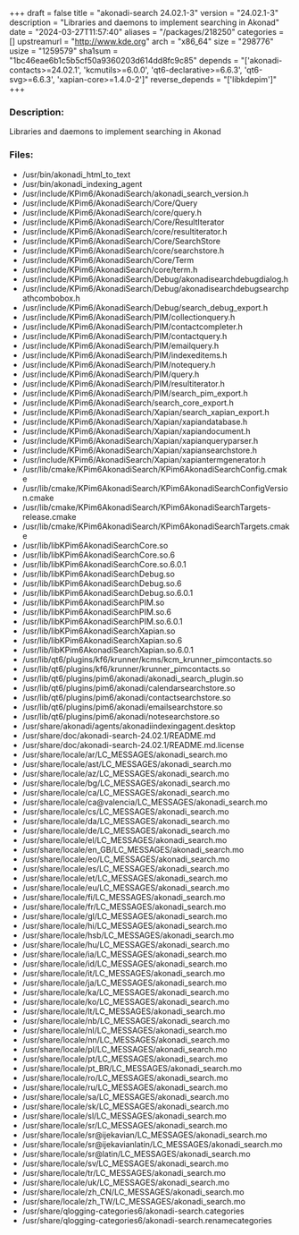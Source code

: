 +++
draft = false
title = "akonadi-search 24.02.1-3"
version = "24.02.1-3"
description = "Libraries and daemons to implement searching in Akonad"
date = "2024-03-27T11:57:40"
aliases = "/packages/218250"
categories = []
upstreamurl = "http://www.kde.org"
arch = "x86_64"
size = "298776"
usize = "1259579"
sha1sum = "1bc46eae6b1c5b5cf50a9360203d614dd8fc9c85"
depends = "['akonadi-contacts>=24.02.1', 'kcmutils>=6.0.0', 'qt6-declarative>=6.6.3', 'qt6-svg>=6.6.3', 'xapian-core>=1.4.0-2']"
reverse_depends = "['libkdepim']"
+++
### Description: 
Libraries and daemons to implement searching in Akonad

### Files: 
* /usr/bin/akonadi_html_to_text
* /usr/bin/akonadi_indexing_agent
* /usr/include/KPim6/AkonadiSearch/akonadi_search_version.h
* /usr/include/KPim6/AkonadiSearch/Core/Query
* /usr/include/KPim6/AkonadiSearch/core/query.h
* /usr/include/KPim6/AkonadiSearch/Core/ResultIterator
* /usr/include/KPim6/AkonadiSearch/core/resultiterator.h
* /usr/include/KPim6/AkonadiSearch/Core/SearchStore
* /usr/include/KPim6/AkonadiSearch/core/searchstore.h
* /usr/include/KPim6/AkonadiSearch/Core/Term
* /usr/include/KPim6/AkonadiSearch/core/term.h
* /usr/include/KPim6/AkonadiSearch/Debug/akonadisearchdebugdialog.h
* /usr/include/KPim6/AkonadiSearch/Debug/akonadisearchdebugsearchpathcombobox.h
* /usr/include/KPim6/AkonadiSearch/Debug/search_debug_export.h
* /usr/include/KPim6/AkonadiSearch/PIM/collectionquery.h
* /usr/include/KPim6/AkonadiSearch/PIM/contactcompleter.h
* /usr/include/KPim6/AkonadiSearch/PIM/contactquery.h
* /usr/include/KPim6/AkonadiSearch/PIM/emailquery.h
* /usr/include/KPim6/AkonadiSearch/PIM/indexeditems.h
* /usr/include/KPim6/AkonadiSearch/PIM/notequery.h
* /usr/include/KPim6/AkonadiSearch/PIM/query.h
* /usr/include/KPim6/AkonadiSearch/PIM/resultiterator.h
* /usr/include/KPim6/AkonadiSearch/PIM/search_pim_export.h
* /usr/include/KPim6/AkonadiSearch/search_core_export.h
* /usr/include/KPim6/AkonadiSearch/Xapian/search_xapian_export.h
* /usr/include/KPim6/AkonadiSearch/Xapian/xapiandatabase.h
* /usr/include/KPim6/AkonadiSearch/Xapian/xapiandocument.h
* /usr/include/KPim6/AkonadiSearch/Xapian/xapianqueryparser.h
* /usr/include/KPim6/AkonadiSearch/Xapian/xapiansearchstore.h
* /usr/include/KPim6/AkonadiSearch/Xapian/xapiantermgenerator.h
* /usr/lib/cmake/KPim6AkonadiSearch/KPim6AkonadiSearchConfig.cmake
* /usr/lib/cmake/KPim6AkonadiSearch/KPim6AkonadiSearchConfigVersion.cmake
* /usr/lib/cmake/KPim6AkonadiSearch/KPim6AkonadiSearchTargets-release.cmake
* /usr/lib/cmake/KPim6AkonadiSearch/KPim6AkonadiSearchTargets.cmake
* /usr/lib/libKPim6AkonadiSearchCore.so
* /usr/lib/libKPim6AkonadiSearchCore.so.6
* /usr/lib/libKPim6AkonadiSearchCore.so.6.0.1
* /usr/lib/libKPim6AkonadiSearchDebug.so
* /usr/lib/libKPim6AkonadiSearchDebug.so.6
* /usr/lib/libKPim6AkonadiSearchDebug.so.6.0.1
* /usr/lib/libKPim6AkonadiSearchPIM.so
* /usr/lib/libKPim6AkonadiSearchPIM.so.6
* /usr/lib/libKPim6AkonadiSearchPIM.so.6.0.1
* /usr/lib/libKPim6AkonadiSearchXapian.so
* /usr/lib/libKPim6AkonadiSearchXapian.so.6
* /usr/lib/libKPim6AkonadiSearchXapian.so.6.0.1
* /usr/lib/qt6/plugins/kf6/krunner/kcms/kcm_krunner_pimcontacts.so
* /usr/lib/qt6/plugins/kf6/krunner/krunner_pimcontacts.so
* /usr/lib/qt6/plugins/pim6/akonadi/akonadi_search_plugin.so
* /usr/lib/qt6/plugins/pim6/akonadi/calendarsearchstore.so
* /usr/lib/qt6/plugins/pim6/akonadi/contactsearchstore.so
* /usr/lib/qt6/plugins/pim6/akonadi/emailsearchstore.so
* /usr/lib/qt6/plugins/pim6/akonadi/notesearchstore.so
* /usr/share/akonadi/agents/akonadiindexingagent.desktop
* /usr/share/doc/akonadi-search-24.02.1/README.md
* /usr/share/doc/akonadi-search-24.02.1/README.md.license
* /usr/share/locale/ar/LC_MESSAGES/akonadi_search.mo
* /usr/share/locale/ast/LC_MESSAGES/akonadi_search.mo
* /usr/share/locale/az/LC_MESSAGES/akonadi_search.mo
* /usr/share/locale/bg/LC_MESSAGES/akonadi_search.mo
* /usr/share/locale/ca/LC_MESSAGES/akonadi_search.mo
* /usr/share/locale/ca@valencia/LC_MESSAGES/akonadi_search.mo
* /usr/share/locale/cs/LC_MESSAGES/akonadi_search.mo
* /usr/share/locale/da/LC_MESSAGES/akonadi_search.mo
* /usr/share/locale/de/LC_MESSAGES/akonadi_search.mo
* /usr/share/locale/el/LC_MESSAGES/akonadi_search.mo
* /usr/share/locale/en_GB/LC_MESSAGES/akonadi_search.mo
* /usr/share/locale/eo/LC_MESSAGES/akonadi_search.mo
* /usr/share/locale/es/LC_MESSAGES/akonadi_search.mo
* /usr/share/locale/et/LC_MESSAGES/akonadi_search.mo
* /usr/share/locale/eu/LC_MESSAGES/akonadi_search.mo
* /usr/share/locale/fi/LC_MESSAGES/akonadi_search.mo
* /usr/share/locale/fr/LC_MESSAGES/akonadi_search.mo
* /usr/share/locale/gl/LC_MESSAGES/akonadi_search.mo
* /usr/share/locale/hi/LC_MESSAGES/akonadi_search.mo
* /usr/share/locale/hsb/LC_MESSAGES/akonadi_search.mo
* /usr/share/locale/hu/LC_MESSAGES/akonadi_search.mo
* /usr/share/locale/ia/LC_MESSAGES/akonadi_search.mo
* /usr/share/locale/id/LC_MESSAGES/akonadi_search.mo
* /usr/share/locale/it/LC_MESSAGES/akonadi_search.mo
* /usr/share/locale/ja/LC_MESSAGES/akonadi_search.mo
* /usr/share/locale/ka/LC_MESSAGES/akonadi_search.mo
* /usr/share/locale/ko/LC_MESSAGES/akonadi_search.mo
* /usr/share/locale/lt/LC_MESSAGES/akonadi_search.mo
* /usr/share/locale/nb/LC_MESSAGES/akonadi_search.mo
* /usr/share/locale/nl/LC_MESSAGES/akonadi_search.mo
* /usr/share/locale/nn/LC_MESSAGES/akonadi_search.mo
* /usr/share/locale/pl/LC_MESSAGES/akonadi_search.mo
* /usr/share/locale/pt/LC_MESSAGES/akonadi_search.mo
* /usr/share/locale/pt_BR/LC_MESSAGES/akonadi_search.mo
* /usr/share/locale/ro/LC_MESSAGES/akonadi_search.mo
* /usr/share/locale/ru/LC_MESSAGES/akonadi_search.mo
* /usr/share/locale/sa/LC_MESSAGES/akonadi_search.mo
* /usr/share/locale/sk/LC_MESSAGES/akonadi_search.mo
* /usr/share/locale/sl/LC_MESSAGES/akonadi_search.mo
* /usr/share/locale/sr/LC_MESSAGES/akonadi_search.mo
* /usr/share/locale/sr@ijekavian/LC_MESSAGES/akonadi_search.mo
* /usr/share/locale/sr@ijekavianlatin/LC_MESSAGES/akonadi_search.mo
* /usr/share/locale/sr@latin/LC_MESSAGES/akonadi_search.mo
* /usr/share/locale/sv/LC_MESSAGES/akonadi_search.mo
* /usr/share/locale/tr/LC_MESSAGES/akonadi_search.mo
* /usr/share/locale/uk/LC_MESSAGES/akonadi_search.mo
* /usr/share/locale/zh_CN/LC_MESSAGES/akonadi_search.mo
* /usr/share/locale/zh_TW/LC_MESSAGES/akonadi_search.mo
* /usr/share/qlogging-categories6/akonadi-search.categories
* /usr/share/qlogging-categories6/akonadi-search.renamecategories
